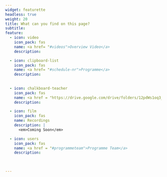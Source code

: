 ```yaml
---
widget: featurette
headless: true
weight: 20
title: What can you find on this page?
subtitle: 
feature:
  - icon: video
    icon_pack: fas
    name: <a href= "#videos">Overview Video</a> 
    description:

  - icon: clipboard-list
    icon_pack: fas
    name: <a href= "#schedule-nr">Programme</a> 
    description: 
    
    
  - icon: chalkboard-teacher
    icon_pack: fas
    name: <a href = "https://drive.google.com/drive/folders/12pdWs1oq3_lmbrbNjiqyrDCnqlNYLPzr?usp=sharing" target="_blank">Slides</a> 
    description: 

  - icon: film
    icon_pack: fas
    name: Recordings
    description: |
      <em>Coming Soon</em>  

  - icon: users
    icon_pack: fas
    name: <a href = "#programmeteam">Programme Team</a>
    description:  
    
    
     
---
```

